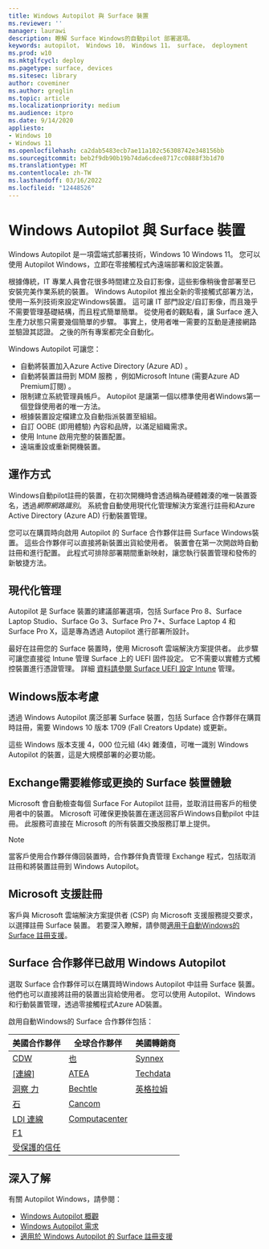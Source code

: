 ```yaml
---
title: Windows Autopilot 與 Surface 裝置
ms.reviewer: ''
manager: laurawi
description: 瞭解 Surface Windows的自動pilot 部署選項。
keywords: autopilot， Windows 10， Windows 11， surface， deployment
ms.prod: w10
ms.mktglfcycl: deploy
ms.pagetype: surface, devices
ms.sitesec: library
author: coveminer
ms.author: greglin
ms.topic: article
ms.localizationpriority: medium
ms.audience: itpro
ms.date: 9/14/2020
appliesto:
- Windows 10
- Windows 11
ms.openlocfilehash: ca2dab5483ecb7ae11a102c56308742e348156bb
ms.sourcegitcommit: beb2f9db90b19b74da6cdee8717cc0888f3b1d70
ms.translationtype: MT
ms.contentlocale: zh-TW
ms.lasthandoff: 03/16/2022
ms.locfileid: "12448526"
---
```

# <a name="windows-autopilot-and-surface-devices"></a>Windows Autopilot 與 Surface 裝置

Windows Autopilot 是一項雲端式部署技術，Windows 10 Windows 11。 您可以使用 Autopilot Windows，立即在零接觸程式內遠端部署和設定裝置。

根據傳統，IT 專業人員會花很多時間建立及自訂影像，這些影像稍後會部署至已安裝完美作業系統的裝置。 Windows Autopilot 推出全新的零接觸式部署方法，使用一系列技術來設定Windows裝置。 這可讓 IT 部門設定/自訂影像，而且幾乎不需要管理基礎結構，而且程式簡單簡單。 從使用者的觀點看，讓 Surface 進入生產力狀態只需要幾個簡單的步驟。 事實上，使用者唯一需要的互動是連接網路並驗證其認證。 之後的所有專案都完全自動化。

Windows Autopilot 可讓您：

- 自動將裝置加入Azure Active Directory (Azure AD) 。
- 自動將裝置註冊到 MDM 服務 ，例如Microsoft Intune (需要Azure AD Premium訂閱) 。
- 限制建立系統管理員帳戶。 Autopilot 是讓第一個以標準使用者Windows第一個登錄使用者的唯一方法。
- 根據裝置設定檔建立及自動指派裝置至組組。
- 自訂 OOBE (即用體驗) 內容和品牌，以滿足組織需求。
- 使用 Intune 啟用完整的裝置配置。
- 遠端重設或重新開機裝置。

## <a name="how-it-works"></a>運作方式

Windows自動pilot註冊的裝置，在初次開機時會透過稱為硬體雜湊的唯一裝置簽名，透過*網際網路識別*。 系統會自動使用現代化管理解決方案進行註冊和Azure Active Directory (Azure AD) 行動裝置管理。

您可以在購買時向啟用 Autopilot 的 Surface 合作夥伴註冊 Surface Windows裝置。 這些合作夥伴可以直接將新裝置出貨給使用者。 裝置會在第一次開啟時自動註冊和進行配置。 此程式可排除部署期間重新映射，讓您執行裝置管理和發佈的新敏捷方法。

## <a name="modern-management"></a>現代化管理

Autopilot 是 Surface 裝置的建議部署選項，包括 Surface Pro 8、Surface Laptop Studio、Surface Go 3、Surface Pro 7+、Surface Laptop 4 和 Surface Pro X，這是專為透過 Autopilot 進行部署所設計。

 最好在註冊您的 Surface 裝置時，使用 Microsoft 雲端解決方案提供者。 此步驟可讓您直接從 Intune 管理 Surface 上的 UEFI 固件設定。 它不需要以實體方式觸控裝置進行憑證管理。 詳細 [資料請參閱 Surface UEFI 設定 Intune](surface-manage-dfci-guide.md) 管理。

## <a name="windows-version-considerations"></a>Windows版本考慮

透過 Windows Autopilot 廣泛部署 Surface 裝置，包括 Surface 合作夥伴在購買時註冊，需要 Windows 10 版本 1709 (Fall Creators Update) 或更新。

這些 Windows 版本支援 4，000 位元組 (4k) 雜湊值，可唯一識別 Windows Autopilot 的裝置，這是大規模部署的必要功能。

## <a name="exchange-experience-on-surface-devices-in-need-of-repair-or-replacement"></a>Exchange需要維修或更換的 Surface 裝置體驗

Microsoft 會自動檢查每個 Surface For Autopilot 註冊，並取消註冊客戶的租使用者中的裝置。  Microsoft 可確保更換裝置在運送回客戶Windows自動pilot 中註冊。 此服務可直接在 Microsoft 的所有裝置交換服務訂單上提供。

> [!NOTE]
> 當客戶使用合作夥伴傳回裝置時，合作夥伴負責管理 Exchange 程式，包括取消註冊和將裝置註冊到 Windows Autopilot。

## <a name="microsoft-support-registration"></a>Microsoft 支援註冊

客戶與 Microsoft 雲端解決方案提供者 (CSP) 向 Microsoft 支援服務提交要求，以選擇註冊 Surface 裝置。 若要深入瞭解，請參閱[適用于自動Windows的 Surface 註冊支援](surface-autopilot-registration-support.md)。

## <a name="surface-partners-enabled-for-windows-autopilot"></a>Surface 合作夥伴已啟用 Windows Autopilot

選取 Surface 合作夥伴可以在購買時Windows Autopilot 中註冊 Surface 裝置。 他們也可以直接將註冊的裝置出貨給使用者。 您可以使用 Autopilot、Windows和行動裝置管理，透過零接觸程式Azure AD裝置。

啟用自動Windows的 Surface 合作夥伴包括：

| 美國合作夥伴 | 全球合作夥伴 | 美國轉銷商 |
|--------------|---------------|-------------------|
|  [CDW](https://www.cdw.com/) |  [也](https://www.also.com/ec/cms5/da_2800/2800-msportal/products-and-solutions/surface/surface-is-more/surface-and-wa/index.jsp) |  [Synnex](https://www.synnexcorp.com/us/microsoft/surface-autopilot/)  |
|  [[連線]](https://www.connection.com/brand/microsoft/microsoft-surface)   |  [ATEA](https://www.atea.com/) |  [Techdata](https://www.techdata.com/)  |
|  [洞察 力](https://www.insight.com/en_US/buy/partner/microsoft/surface/windows-autopilot.html)  |  [Bechtle](https://www.bechtle.com/marken/microsoft/microsoft-windows-autopilot) |  [英格拉姆](https://go.microsoft.com/fwlink/p/?LinkID=2128954)   |
|  [石](https://www.shi.com/Surface) |  [Cancom](https://www.cancom.de/) |    |
|  [LDI 連線](https://www.myldi.com/managed-it/)  |  [Computacenter](https://www.computacenter.com/uk) |    |
|  [F1](https://www.functiononeit.com/#empower)  |   |  |
|  [受保護的信任](https://go.microsoft.com/fwlink/p/?LinkID=2129005) | | |

## <a name="learn-more"></a>深入了解

有關 Autopilot Windows，請參閱：

- [Windows Autopilot 概觀](/windows/deployment/windows-autopilot/windows-10-autopilot)
- [Windows Autopilot 需求](/windows/deployment/windows-autopilot/windows-autopilot-requirements)
- [適用於 Windows Autopilot 的 Surface 註冊支援](surface-autopilot-registration-support.md)
